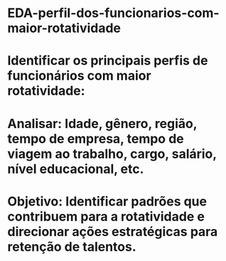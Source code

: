 # EDA-perfil-dos-funcionarios-com-maior-rotatividade

# Identificar os principais perfis de funcionários com maior rotatividade:

# Analisar: Idade, gênero, região, tempo de empresa, tempo de viagem ao trabalho, cargo, salário, nível educacional, etc.
# Objetivo: Identificar padrões que contribuem para a rotatividade e direcionar ações estratégicas para retenção de talentos.
